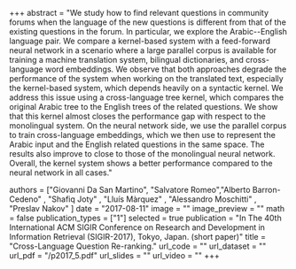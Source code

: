 +++
abstract = "We study how to find relevant questions in community forums when the language of the new questions is different from that of the existing questions in the forum. In particular, we explore the Arabic--English language pair. We compare a kernel-based system with a feed-forward neural network in a scenario where a large parallel corpus is available for training a machine translation system, bilingual dictionaries, and cross-language word embeddings. We observe that both approaches degrade the performance of the system when working on the translated text, especially the kernel-based system, which depends heavily on a syntactic kernel. We address this issue using a cross-language tree kernel, which compares the original Arabic tree to the English trees of the related questions. We show that this kernel almost closes the performance gap with respect to the monolingual system. On the neural network side, we use the parallel corpus to train cross-language embeddings, which we then use to represent the Arabic input and the English related questions in the same space. The results also improve to close to those of the monolingual neural network. Overall, the kernel system shows a better performance compared to the neural network in all cases." 

authors = ["Giovanni Da San Martino", "Salvatore Romeo","Alberto Barron-Cedeno" , "Shafiq Joty" , "Lluís Màrquez" , "Alessandro Moschitti" , "Preslav Nakov" ]
date = "2017-08-11"
image = ""
image_preview = ""
math = false
publication_types = ["1"]
selected = true
publication = "In The 40th International ACM SIGIR Conference on Research and Development in Information Retrieval (SIGIR-2017), Tokyo, Japan. (short paper)"
title = "Cross-Language Question Re-ranking."
url_code = ""
url_dataset = ""
url_pdf = "/p2017_5.pdf"
url_slides = ""
url_video = ""
+++


